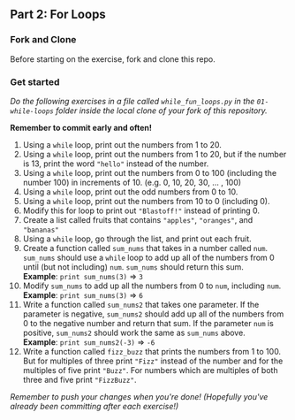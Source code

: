 ## Part 2: For Loops
### Fork and Clone

Before starting on the exercise, fork and clone this repo.

### Get started

*Do the following exercises in a file called `while_fun_loops.py` in the `01-while-loops` folder inside the local clone of your fork of this repository.*

**Remember to commit early and often!**

1. Using a `while` loop, print out the numbers from 1 to 20.
1. Using a `while` loop, print out the numbers from 1 to 20, but if the number is 13, print the word `"hello"` instead of the number.
1. Using a `while` loop, print out the numbers from 0 to 100 (including the number 100) in increments of 10. (e.g. 0, 10, 20, 30, … , 100)
1. Using a `while` loop, print out the odd numbers from 0 to 10.
1. Using a `while` loop, print out the numbers from 10 to 0 (including 0).
  1. Modify this for loop to print out `"Blastoff!"` instead of printing 0.
1. Create a list called fruits that contains `"apples"`, `"oranges"`, and `"bananas"`
  1. Using a `while` loop, go through the list, and print out each fruit.
1. Create a function called `sum_nums` that takes in a number called `num`. `sum_nums` should use a `while` loop to add up all of the numbers from 0 until (but not including) `num`. `sum_nums` should return this sum.<br>
  **Example**: `print sum_nums(3)` ⇒ `3`
  1. Modify `sum_nums` to add up all the numbers from 0 to `num`, including `num`.<br>
  **Example**: `print sum_nums(3)`	⇒	  `6`
  1. Write a function called `sum_nums2` that takes one parameter.  If the parameter is negative, `sum_nums2` should add up all of the numbers from 0 to the negative number and return that sum. If the parameter `num` is positive, `sum_nums2` should work the same as `sum_nums` above.<br>
  **Example**: `print sum_nums2(-3)` 	⇒ `-6` 
1. Write a function called `fizz_buzz` that prints the numbers from 1 to 100. But for multiples of three print `"Fizz"` instead of the number and for the multiples of five print `"Buzz"`. For numbers which are multiples of both three and five print `"FizzBuzz"`.

*Remember to push your changes when you're done! (Hopefully you've already been committing after each exercise!)*
